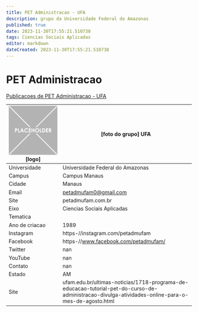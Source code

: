 ```yaml
---
title: PET Administracao - UFA
description: grupo da Universidade Federal do Amazonas
published: true
date: 2023-11-30T17:55:21.510738
tags: Ciencias Sociais Aplicadas
editor: markdown
dateCreated: 2023-11-30T17:55:21.510738
---
```


# PET Administracao

[Publicacoes de PET Administracao - UFA](/atividade/65PETAdministracaoUFA/feed.md)

| ![placeholder.png](/placeholder.png) [logo] | [foto do grupo] UFA         |
| ------------------------------------------- | ------------------------------------------------- |
| Universidade                                | Universidade Federal do Amazonas      |
| Campus                                      | Campus Manaus            |
| Cidade                                      | Manaus             |
| Email                                       | petadmufam0@gmail.com             |
| Site                                        | petadmufam.com.br              |
| Eixo                                        | Ciencias Sociais Aplicadas              |
| Tematica                                    |           |
| Ano de criacao                              | 1989        |
| Instagram                                   | https-//instagram.com/petadmufam         |
| Facebook                                    | https-//www.facebook.com/petadmufam/          |
| Twitter                                     | nan           |
| YouTube                                     | nan           |
| Contato                                     | nan         |
| Estado                                      |  AM            |
| Site                                        | ufam.edu.br/ultimas-noticias/1718-programa-de-educacao-tutorial-pet-do-curso-de-administracao-divulga-atividades-online-para-o-mes-de-agosto.html |

